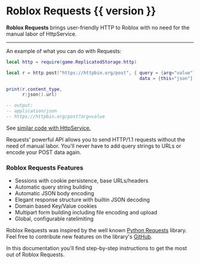# Roblox Requests {{ version }} 

**Roblox Requests** brings user-friendly HTTP to Roblox with no need for the manual labor of HttpService.

---

An example of what you can do with Requests:

```lua
local http = require(game.ReplicatedStorage.http)

local r = http.post("https://httpbin.org/post", { query = {arg="value"},
	                                              data = {this="json"}  })

print(r.content_type,
	  r:json().url)

-- output:
-- application/json
-- https://httpbin.org/post?arg=value
```

See [similar code with HttpService.](https://gist.github.com/jpatrickdill/8fe2a82c47c1bdf679eb1a1c5f07d7a0)

Requests' powerful API allows you to send HTTP/1.1 requests without the need of manual labor. You'll never
have to add query strings to URLs or encode your POST data again.

### Roblox Requests Features

- Sessions with cookie persistence, base URLs/headers
- Automatic query string building
- Automatic JSON body encoding
- Elegant response structure with builtin JSON decoding
- Domain based Key/Value cookies
- Multipart form building including file encoding and upload
- Global, configurable ratelimiting

Roblox Requests was inspired by the well known [Python Requests](https://2.python-requests.org/en/master/) library.
Feel free to contribute new features on the library's [GitHub](https://github.com/jpatrickdill/roblox-requests).

In this documentation you'll find step-by-step instructions to get the most out of Roblox Requests.
